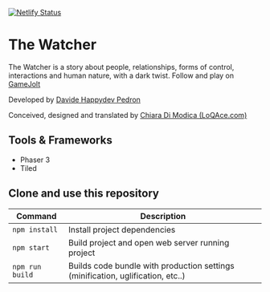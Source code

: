 [![Netlify Status](https://api.netlify.com/api/v1/badges/29dd1062-d17e-45b3-a7d0-0d8ec6312a54/deploy-status)](https://app.netlify.com/sites/dazzling-lalande-df429a/deploys)

# The Watcher
The Watcher is a story about people, relationships, forms of control, interactions and human nature, with a dark twist.
Follow and play on [GameJolt](https://bit.ly/the-watcher)

Developed by [Davide Happydev Pedron](https://bit.ly/pedrondavide)

Conceived, designed and translated by [Chiara Di Modica (LoQAce.com)](linkedin.com/in/chiaradimodica)


## Tools & Frameworks
- Phaser 3
- Tiled

## Clone and use this repository

| Command | Description |
|---------|-------------|
| `npm install` | Install project dependencies |
| `npm start` | Build project and open web server running project |
| `npm run build` | Builds code bundle with production settings (minification, uglification, etc..) |
